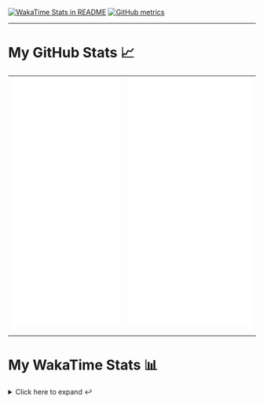 [![WakaTime Stats in README](https://github.com/LOsioChico/LOsioChico/actions/workflows/waka.yml/badge.svg)](https://github.com/LOsioChico/LOsioChico/actions/workflows/waka.yml) [![GitHub metrics](https://github.com/LOsioChico/LOsioChico/actions/workflows/metrics.yml/badge.svg)](https://github.com/LOsioChico/LOsioChico/actions/workflows/metrics.yml)

---

# My GitHub Stats 📈

| ![](./assets/metrics.svg) | ![](./assets/metrics2.svg) |
| ------------------------- | -------------------------- |

---

# My WakaTime Stats 📊

<details>
<summary>Click here to expand ↩️</summary>
<br>

<!--START_SECTION:waka-->
![Code Time](http://img.shields.io/badge/Code%20Time-1%2C880%20hrs%2032%20mins-blue)

![Lines of code](https://img.shields.io/badge/From%20Hello%20World%20I%27ve%20Written-358.7%20thousand%20lines%20of%20code-blue)

**🐱 My GitHub Data** 

> 📦 607.1 kB Used in GitHub's Storage 
 > 
> 🏆 1,533 Contributions in the Year 2024
 > 
> 🚫 Not Opted to Hire
 > 
> 📜 24 Public Repositories 
 > 
> 🔑 30 Private Repositories 
 > 
**I'm a Night 🦉** 

```text
🌞 Morning                591 commits         ████░░░░░░░░░░░░░░░░░░░░░   14.00 % 
🌆 Daytime                1291 commits        ████████░░░░░░░░░░░░░░░░░   30.58 % 
🌃 Evening                1449 commits        █████████░░░░░░░░░░░░░░░░   34.32 % 
🌙 Night                  891 commits         █████░░░░░░░░░░░░░░░░░░░░   21.10 % 
```
📅 **I'm Most Productive on Thursday** 

```text
Monday                   589 commits         ███░░░░░░░░░░░░░░░░░░░░░░   13.95 % 
Tuesday                  645 commits         ████░░░░░░░░░░░░░░░░░░░░░   15.28 % 
Wednesday                479 commits         ███░░░░░░░░░░░░░░░░░░░░░░   11.35 % 
Thursday                 755 commits         ████░░░░░░░░░░░░░░░░░░░░░   17.88 % 
Friday                   643 commits         ████░░░░░░░░░░░░░░░░░░░░░   15.23 % 
Saturday                 738 commits         ████░░░░░░░░░░░░░░░░░░░░░   17.48 % 
Sunday                   373 commits         ██░░░░░░░░░░░░░░░░░░░░░░░   08.83 % 
```


📊 **This Week I Spent My Time On** 

```text
💬 Programming Languages: 
Scala                    18 hrs 16 mins      ███████████████████████░░   93.62 % 
Other                    1 hr 6 mins         █░░░░░░░░░░░░░░░░░░░░░░░░   05.64 % 
XML                      5 mins              ░░░░░░░░░░░░░░░░░░░░░░░░░   00.44 % 
Batchfile                1 min               ░░░░░░░░░░░░░░░░░░░░░░░░░   00.13 % 
Markdown                 1 min               ░░░░░░░░░░░░░░░░░░░░░░░░░   00.09 % 
```

**I Mostly Code in TypeScript** 

```text
TypeScript               30 repos            █████████████░░░░░░░░░░░░   52.63 % 
Scala                    7 repos             ███░░░░░░░░░░░░░░░░░░░░░░   12.28 % 
CSS                      5 repos             ██░░░░░░░░░░░░░░░░░░░░░░░   08.77 % 
Python                   3 repos             █░░░░░░░░░░░░░░░░░░░░░░░░   05.26 % 
Java                     2 repos             █░░░░░░░░░░░░░░░░░░░░░░░░   03.51 % 
```




 Last Updated on 25/11/2024 01:05:48 UTC
<!--END_SECTION:waka-->

## </details>
